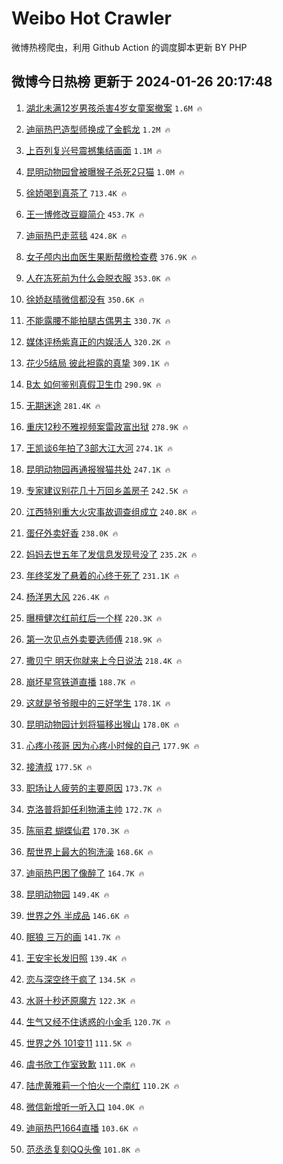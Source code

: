 # Weibo Hot Crawler 



微博热榜爬虫，利用 Github Action 的调度脚本更新 BY PHP 


## 微博今日热榜 更新于 2024-01-26 20:17:48 
1. [湖北未满12岁男孩杀害4岁女童案撤案](https://s.weibo.com/weibo?q=%23%E6%B9%96%E5%8C%97%E6%9C%AA%E6%BB%A112%E5%B2%81%E7%94%B7%E5%AD%A9%E6%9D%80%E5%AE%B34%E5%B2%81%E5%A5%B3%E7%AB%A5%E6%A1%88%E6%92%A4%E6%A1%88%23&t=31&band_rank=1&Refer=top) `1.6M 🔥` 

1. [迪丽热巴造型师换成了金鹤龙](https://s.weibo.com/weibo?q=%23%E8%BF%AA%E4%B8%BD%E7%83%AD%E5%B7%B4%E9%80%A0%E5%9E%8B%E5%B8%88%E6%8D%A2%E6%88%90%E4%BA%86%E9%87%91%E9%B9%A4%E9%BE%99%23&t=31&band_rank=2&Refer=top) `1.2M 🔥` 

1. [上百列复兴号震撼集结画面](https://s.weibo.com/weibo?q=%23%E4%B8%8A%E7%99%BE%E5%88%97%E5%A4%8D%E5%85%B4%E5%8F%B7%E9%9C%87%E6%92%BC%E9%9B%86%E7%BB%93%E7%94%BB%E9%9D%A2%23&t=31&band_rank=3&Refer=top) `1.1M 🔥` 

1. [昆明动物园曾被曝猴子杀死2只猫](https://s.weibo.com/weibo?q=%23%E6%98%86%E6%98%8E%E5%8A%A8%E7%89%A9%E5%9B%AD%E6%9B%BE%E8%A2%AB%E6%9B%9D%E7%8C%B4%E5%AD%90%E6%9D%80%E6%AD%BB2%E5%8F%AA%E7%8C%AB%23&t=31&band_rank=4&Refer=top) `1.0M 🔥` 

1. [徐娇喝到真茶了](https://s.weibo.com/weibo?q=%E5%BE%90%E5%A8%87%E5%96%9D%E5%88%B0%E7%9C%9F%E8%8C%B6%E4%BA%86&t=31&band_rank=5&Refer=top) `713.4K 🔥` 

1. [王一博修改豆瓣简介](https://s.weibo.com/weibo?q=%23%E7%8E%8B%E4%B8%80%E5%8D%9A%E4%BF%AE%E6%94%B9%E8%B1%86%E7%93%A3%E7%AE%80%E4%BB%8B%23&t=31&band_rank=6&Refer=top) `453.7K 🔥` 

1. [迪丽热巴走蓝毯](https://s.weibo.com/weibo?q=%23%E8%BF%AA%E4%B8%BD%E7%83%AD%E5%B7%B4%E8%B5%B0%E8%93%9D%E6%AF%AF%23&t=31&band_rank=7&Refer=top) `424.8K 🔥` 

1. [女子颅内出血医生果断帮缴检查费](https://s.weibo.com/weibo?q=%23%E5%A5%B3%E5%AD%90%E9%A2%85%E5%86%85%E5%87%BA%E8%A1%80%E5%8C%BB%E7%94%9F%E6%9E%9C%E6%96%AD%E5%B8%AE%E7%BC%B4%E6%A3%80%E6%9F%A5%E8%B4%B9%23&t=31&band_rank=8&Refer=top) `376.9K 🔥` 

1. [人在冻死前为什么会脱衣服](https://s.weibo.com/weibo?q=%23%E4%BA%BA%E5%9C%A8%E5%86%BB%E6%AD%BB%E5%89%8D%E4%B8%BA%E4%BB%80%E4%B9%88%E4%BC%9A%E8%84%B1%E8%A1%A3%E6%9C%8D%23&t=31&band_rank=9&Refer=top) `353.0K 🔥` 

1. [徐娇赵晴微信都没有](https://s.weibo.com/weibo?q=%E5%BE%90%E5%A8%87%E8%B5%B5%E6%99%B4%E5%BE%AE%E4%BF%A1%E9%83%BD%E6%B2%A1%E6%9C%89&t=31&band_rank=10&Refer=top) `350.6K 🔥` 

1. [不能露腰不能拍腿古偶男主](https://s.weibo.com/weibo?q=%E4%B8%8D%E8%83%BD%E9%9C%B2%E8%85%B0%E4%B8%8D%E8%83%BD%E6%8B%8D%E8%85%BF%E5%8F%A4%E5%81%B6%E7%94%B7%E4%B8%BB&t=31&band_rank=11&Refer=top) `330.7K 🔥` 

1. [媒体评杨紫真正的内娱活人](https://s.weibo.com/weibo?q=%23%E5%AA%92%E4%BD%93%E8%AF%84%E6%9D%A8%E7%B4%AB%E7%9C%9F%E6%AD%A3%E7%9A%84%E5%86%85%E5%A8%B1%E6%B4%BB%E4%BA%BA%23&t=31&band_rank=12&Refer=top) `320.2K 🔥` 

1. [花少5结局 彼此袒露的真挚](https://s.weibo.com/weibo?q=%E8%8A%B1%E5%B0%915%E7%BB%93%E5%B1%80%20%E5%BD%BC%E6%AD%A4%E8%A2%92%E9%9C%B2%E7%9A%84%E7%9C%9F%E6%8C%9A&t=31&band_rank=13&Refer=top) `309.1K 🔥` 

1. [B太 如何鉴别真假卫生巾](https://s.weibo.com/weibo?q=B%E5%A4%AA%20%E5%A6%82%E4%BD%95%E9%89%B4%E5%88%AB%E7%9C%9F%E5%81%87%E5%8D%AB%E7%94%9F%E5%B7%BE&t=31&band_rank=14&Refer=top) `290.9K 🔥` 

1. [无期迷途](https://s.weibo.com/weibo?q=%E6%97%A0%E6%9C%9F%E8%BF%B7%E9%80%94&t=31&band_rank=15&Refer=top) `281.4K 🔥` 

1. [重庆12秒不雅视频案雷政富出狱](https://s.weibo.com/weibo?q=%23%E9%87%8D%E5%BA%8612%E7%A7%92%E4%B8%8D%E9%9B%85%E8%A7%86%E9%A2%91%E6%A1%88%E9%9B%B7%E6%94%BF%E5%AF%8C%E5%87%BA%E7%8B%B1%23&t=31&band_rank=16&Refer=top) `278.9K 🔥` 

1. [王凯谈6年拍了3部大江大河](https://s.weibo.com/weibo?q=%23%E7%8E%8B%E5%87%AF%E8%B0%886%E5%B9%B4%E6%8B%8D%E4%BA%863%E9%83%A8%E5%A4%A7%E6%B1%9F%E5%A4%A7%E6%B2%B3%23&t=31&band_rank=17&Refer=top) `274.1K 🔥` 

1. [昆明动物园再通报猴猫共处](https://s.weibo.com/weibo?q=%23%E6%98%86%E6%98%8E%E5%8A%A8%E7%89%A9%E5%9B%AD%E5%86%8D%E9%80%9A%E6%8A%A5%E7%8C%B4%E7%8C%AB%E5%85%B1%E5%A4%84%23&t=31&band_rank=18&Refer=top) `247.1K 🔥` 

1. [专家建议别花几十万回乡盖房子](https://s.weibo.com/weibo?q=%23%E4%B8%93%E5%AE%B6%E5%BB%BA%E8%AE%AE%E5%88%AB%E8%8A%B1%E5%87%A0%E5%8D%81%E4%B8%87%E5%9B%9E%E4%B9%A1%E7%9B%96%E6%88%BF%E5%AD%90%23&t=31&band_rank=19&Refer=top) `242.5K 🔥` 

1. [江西特别重大火灾事故调查组成立](https://s.weibo.com/weibo?q=%23%E6%B1%9F%E8%A5%BF%E7%89%B9%E5%88%AB%E9%87%8D%E5%A4%A7%E7%81%AB%E7%81%BE%E4%BA%8B%E6%95%85%E8%B0%83%E6%9F%A5%E7%BB%84%E6%88%90%E7%AB%8B%23&t=31&band_rank=20&Refer=top) `240.8K 🔥` 

1. [蛋仔外卖好香](https://s.weibo.com/weibo?q=%23%E8%9B%8B%E4%BB%94%E5%A4%96%E5%8D%96%E5%A5%BD%E9%A6%99%23&t=31&band_rank=21&Refer=top) `238.0K 🔥` 

1. [妈妈去世五年了发信息发现号没了](https://s.weibo.com/weibo?q=%23%E5%A6%88%E5%A6%88%E5%8E%BB%E4%B8%96%E4%BA%94%E5%B9%B4%E4%BA%86%E5%8F%91%E4%BF%A1%E6%81%AF%E5%8F%91%E7%8E%B0%E5%8F%B7%E6%B2%A1%E4%BA%86%23&t=31&band_rank=22&Refer=top) `235.2K 🔥` 

1. [年终奖发了悬着的心终于死了](https://s.weibo.com/weibo?q=%23%E5%B9%B4%E7%BB%88%E5%A5%96%E5%8F%91%E4%BA%86%E6%82%AC%E7%9D%80%E7%9A%84%E5%BF%83%E7%BB%88%E4%BA%8E%E6%AD%BB%E4%BA%86%23&t=31&band_rank=23&Refer=top) `231.1K 🔥` 

1. [杨洋男大风](https://s.weibo.com/weibo?q=%23%E6%9D%A8%E6%B4%8B%E7%94%B7%E5%A4%A7%E9%A3%8E%23&t=31&band_rank=24&Refer=top) `226.4K 🔥` 

1. [曝檀健次红前红后一个样](https://s.weibo.com/weibo?q=%23%E6%9B%9D%E6%AA%80%E5%81%A5%E6%AC%A1%E7%BA%A2%E5%89%8D%E7%BA%A2%E5%90%8E%E4%B8%80%E4%B8%AA%E6%A0%B7%23&t=31&band_rank=25&Refer=top) `220.3K 🔥` 

1. [第一次见点外卖要选师傅](https://s.weibo.com/weibo?q=%23%E7%AC%AC%E4%B8%80%E6%AC%A1%E8%A7%81%E7%82%B9%E5%A4%96%E5%8D%96%E8%A6%81%E9%80%89%E5%B8%88%E5%82%85%23&t=31&band_rank=26&Refer=top) `218.9K 🔥` 

1. [撒贝宁 明天你就来上今日说法](https://s.weibo.com/weibo?q=%E6%92%92%E8%B4%9D%E5%AE%81%20%E6%98%8E%E5%A4%A9%E4%BD%A0%E5%B0%B1%E6%9D%A5%E4%B8%8A%E4%BB%8A%E6%97%A5%E8%AF%B4%E6%B3%95&t=31&band_rank=27&Refer=top) `218.4K 🔥` 

1. [崩坏星穹铁道直播](https://s.weibo.com/weibo?q=%E5%B4%A9%E5%9D%8F%E6%98%9F%E7%A9%B9%E9%93%81%E9%81%93%E7%9B%B4%E6%92%AD&t=31&band_rank=28&Refer=top) `188.7K 🔥` 

1. [这就是爷爷眼中的三好学生](https://s.weibo.com/weibo?q=%23%E8%BF%99%E5%B0%B1%E6%98%AF%E7%88%B7%E7%88%B7%E7%9C%BC%E4%B8%AD%E7%9A%84%E4%B8%89%E5%A5%BD%E5%AD%A6%E7%94%9F%23&t=31&band_rank=29&Refer=top) `178.1K 🔥` 

1. [昆明动物园计划将猫移出猴山](https://s.weibo.com/weibo?q=%23%E6%98%86%E6%98%8E%E5%8A%A8%E7%89%A9%E5%9B%AD%E8%AE%A1%E5%88%92%E5%B0%86%E7%8C%AB%E7%A7%BB%E5%87%BA%E7%8C%B4%E5%B1%B1%23&t=31&band_rank=30&Refer=top) `178.0K 🔥` 

1. [心疼小孩哥 因为心疼小时候的自己](https://s.weibo.com/weibo?q=%E5%BF%83%E7%96%BC%E5%B0%8F%E5%AD%A9%E5%93%A5%20%E5%9B%A0%E4%B8%BA%E5%BF%83%E7%96%BC%E5%B0%8F%E6%97%B6%E5%80%99%E7%9A%84%E8%87%AA%E5%B7%B1&t=31&band_rank=31&Refer=top) `177.9K 🔥` 

1. [接渣叔](https://s.weibo.com/weibo?q=%E6%8E%A5%E6%B8%A3%E5%8F%94&t=31&band_rank=32&Refer=top) `177.5K 🔥` 

1. [职场让人疲劳的主要原因](https://s.weibo.com/weibo?q=%E8%81%8C%E5%9C%BA%E8%AE%A9%E4%BA%BA%E7%96%B2%E5%8A%B3%E7%9A%84%E4%B8%BB%E8%A6%81%E5%8E%9F%E5%9B%A0&t=31&band_rank=33&Refer=top) `173.7K 🔥` 

1. [克洛普将卸任利物浦主帅](https://s.weibo.com/weibo?q=%23%E5%85%8B%E6%B4%9B%E6%99%AE%E5%B0%86%E5%8D%B8%E4%BB%BB%E5%88%A9%E7%89%A9%E6%B5%A6%E4%B8%BB%E5%B8%85%23&t=31&band_rank=34&Refer=top) `172.7K 🔥` 

1. [陈丽君 蝴蝶仙君](https://s.weibo.com/weibo?q=%E9%99%88%E4%B8%BD%E5%90%9B%20%E8%9D%B4%E8%9D%B6%E4%BB%99%E5%90%9B&t=31&band_rank=35&Refer=top) `170.3K 🔥` 

1. [帮世界上最大的狗洗澡](https://s.weibo.com/weibo?q=%E5%B8%AE%E4%B8%96%E7%95%8C%E4%B8%8A%E6%9C%80%E5%A4%A7%E7%9A%84%E7%8B%97%E6%B4%97%E6%BE%A1&t=31&band_rank=36&Refer=top) `168.6K 🔥` 

1. [迪丽热巴困了像醉了](https://s.weibo.com/weibo?q=%23%E8%BF%AA%E4%B8%BD%E7%83%AD%E5%B7%B4%E5%9B%B0%E4%BA%86%E5%83%8F%E9%86%89%E4%BA%86%23&t=31&band_rank=37&Refer=top) `164.7K 🔥` 

1. [昆明动物园](https://s.weibo.com/weibo?q=%E6%98%86%E6%98%8E%E5%8A%A8%E7%89%A9%E5%9B%AD&t=31&band_rank=38&Refer=top) `149.4K 🔥` 

1. [世界之外 半成品](https://s.weibo.com/weibo?q=%E4%B8%96%E7%95%8C%E4%B9%8B%E5%A4%96%20%E5%8D%8A%E6%88%90%E5%93%81&t=31&band_rank=39&Refer=top) `146.6K 🔥` 

1. [眠狼 三万的画](https://s.weibo.com/weibo?q=%E7%9C%A0%E7%8B%BC%20%E4%B8%89%E4%B8%87%E7%9A%84%E7%94%BB&t=31&band_rank=40&Refer=top) `141.7K 🔥` 

1. [王安宇长发旧照](https://s.weibo.com/weibo?q=%23%E7%8E%8B%E5%AE%89%E5%AE%87%E9%95%BF%E5%8F%91%E6%97%A7%E7%85%A7%23&t=31&band_rank=41&Refer=top) `139.4K 🔥` 

1. [恋与深空终于疯了](https://s.weibo.com/weibo?q=%23%E6%81%8B%E4%B8%8E%E6%B7%B1%E7%A9%BA%E7%BB%88%E4%BA%8E%E7%96%AF%E4%BA%86%23&t=31&band_rank=42&Refer=top) `134.5K 🔥` 

1. [水哥十秒还原魔方](https://s.weibo.com/weibo?q=%23%E6%B0%B4%E5%93%A5%E5%8D%81%E7%A7%92%E8%BF%98%E5%8E%9F%E9%AD%94%E6%96%B9%23&t=31&band_rank=43&Refer=top) `122.3K 🔥` 

1. [生气又经不住诱惑的小金毛](https://s.weibo.com/weibo?q=%E7%94%9F%E6%B0%94%E5%8F%88%E7%BB%8F%E4%B8%8D%E4%BD%8F%E8%AF%B1%E6%83%91%E7%9A%84%E5%B0%8F%E9%87%91%E6%AF%9B&t=31&band_rank=44&Refer=top) `120.7K 🔥` 

1. [世界之外 101变11](https://s.weibo.com/weibo?q=%E4%B8%96%E7%95%8C%E4%B9%8B%E5%A4%96%20101%E5%8F%9811&t=31&band_rank=45&Refer=top) `111.5K 🔥` 

1. [虞书欣工作室致歉](https://s.weibo.com/weibo?q=%23%E8%99%9E%E4%B9%A6%E6%AC%A3%E5%B7%A5%E4%BD%9C%E5%AE%A4%E8%87%B4%E6%AD%89%23&t=31&band_rank=46&Refer=top) `111.0K 🔥` 

1. [陆虎黄雅莉一个怕火一个南红](https://s.weibo.com/weibo?q=%23%E9%99%86%E8%99%8E%E9%BB%84%E9%9B%85%E8%8E%89%E4%B8%80%E4%B8%AA%E6%80%95%E7%81%AB%E4%B8%80%E4%B8%AA%E5%8D%97%E7%BA%A2%23&t=31&band_rank=47&Refer=top) `110.2K 🔥` 

1. [微信新增听一听入口](https://s.weibo.com/weibo?q=%23%E5%BE%AE%E4%BF%A1%E6%96%B0%E5%A2%9E%E5%90%AC%E4%B8%80%E5%90%AC%E5%85%A5%E5%8F%A3%23&t=31&band_rank=48&Refer=top) `104.0K 🔥` 

1. [迪丽热巴1664直播](https://s.weibo.com/weibo?q=%23%E8%BF%AA%E4%B8%BD%E7%83%AD%E5%B7%B41664%E7%9B%B4%E6%92%AD%23&t=31&band_rank=49&Refer=top) `103.6K 🔥` 

1. [范丞丞复刻QQ头像](https://s.weibo.com/weibo?q=%23%E8%8C%83%E4%B8%9E%E4%B8%9E%E5%A4%8D%E5%88%BBQQ%E5%A4%B4%E5%83%8F%23&t=31&band_rank=50&Refer=top) `101.8K 🔥` 

